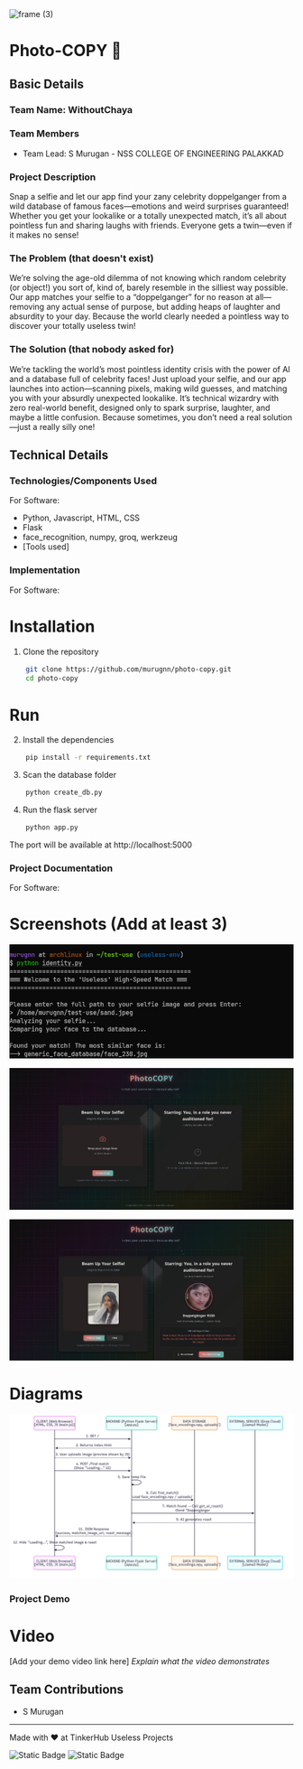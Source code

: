 <img width="3188" height="1202" alt="frame (3)" src="https://github.com/user-attachments/assets/517ad8e9-ad22-457d-9538-a9e62d137cd7" />


# Photo-COPY 🎯


## Basic Details
### Team Name: WithoutChaya


### Team Members
- Team Lead: S Murugan - NSS COLLEGE OF ENGINEERING PALAKKAD

### Project Description

Snap a selfie and let our app find your zany celebrity doppelganger from a wild database of famous faces—emotions and weird surprises guaranteed! Whether you get your lookalike or a totally unexpected match, it’s all about pointless fun and sharing laughs with friends. Everyone gets a twin—even if it makes no sense!

### The Problem (that doesn't exist)

We’re solving the age-old dilemma of not knowing which random celebrity (or object!) you sort of, kind of, barely resemble in the silliest way possible. Our app matches your selfie to a “doppelganger” for no reason at all—removing any actual sense of purpose, but adding heaps of laughter and absurdity to your day. Because the world clearly needed a pointless way to discover your totally useless twin!

### The Solution (that nobody asked for)

We’re tackling the world’s most pointless identity crisis with the power of AI and a database full of celebrity faces! Just upload your selfie, and our app launches into action—scanning pixels, making wild guesses, and matching you with your absurdly unexpected lookalike. It’s technical wizardry with zero real-world benefit, designed only to spark surprise, laughter, and maybe a little confusion. Because sometimes, you don’t need a real solution—just a really silly one!

## Technical Details
### Technologies/Components Used
For Software:
- Python, Javascript, HTML, CSS
- Flask
- face_recognition, numpy, groq, werkzeug
- [Tools used]

### Implementation
For Software:
# Installation

1. Clone the repository

```bash
    git clone https://github.com/murugnn/photo-copy.git
    cd photo-copy
```

# Run

2. Install the dependencies

```bash
    pip install -r requirements.txt
```

3. Scan the database folder

```bash
    python create_db.py
```

4. Run the flask server

```bash
    python app.py
```

The port will be available at http://localhost:5000

### Project Documentation
For Software:

# Screenshots (Add at least 3)

![Description](assets/test3.png)

![Description](assets/test1.png)

![Description](assets/test2.png)

# Diagrams

![Description](assets/processflow.png)



### Project Demo
# Video
[Add your demo video link here]
*Explain what the video demonstrates*

## Team Contributions
- S Murugan

---
Made with ❤️ at TinkerHub Useless Projects 

![Static Badge](https://img.shields.io/badge/TinkerHub-24?color=%23000000&link=https%3A%2F%2Fwww.tinkerhub.org%2F)
![Static Badge](https://img.shields.io/badge/UselessProjects--25-25?link=https%3A%2F%2Fwww.tinkerhub.org%2Fevents%2FQ2Q1TQKX6Q%2FUseless%2520Projects)



